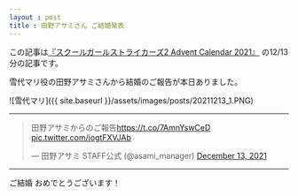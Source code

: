 ```yaml
---
layout : post
title : 田野アサミさん ご結婚発表
---
```


この記事は[『スクールガールストライカーズ2 Advent Calendar 2021』](https://adventar.org/calendars/6322) の12/13分の記事です。

雪代マリ役の田野アサミさんから結婚のご報告が本日ありました。

![雪代マリ]({{ site.baseurl }}/assets/images/posts/20211213_1.PNG)

---

<blockquote class="twitter-tweet"><p lang="ja" dir="ltr">田野アサミからのご報告<a href="https://t.co/7AmnYswCeD">https://t.co/7AmnYswCeD</a> <a href="https://t.co/jogtFXVJAb">pic.twitter.com/jogtFXVJAb</a></p>&mdash; 田野アサミ STAFF公式 (@asami_manager) <a href="https://twitter.com/asami_manager/status/1470227171201675269?ref_src=twsrc%5Etfw">December 13, 2021</a></blockquote> <script async src="https://platform.twitter.com/widgets.js" charset="utf-8"></script>

---

ご結婚 おめでとうございます！
